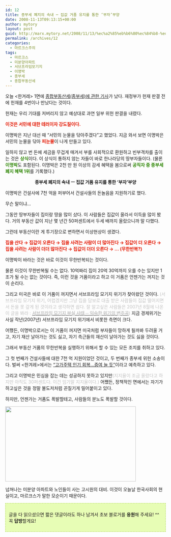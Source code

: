 ```yaml
---
id: 12
title: 종부세 폐지의 속내 ─ 집값 거품 유지를 통한 ‘부자’부양
date: 2008-11-13T09:13:15+00:00
author: mytory
layout: post
guid: http://marx.mytory.net/2008/11/13/%ec%a2%85%eb%b6%80%ec%84%b8-%ed%8f%90%ec%a7%80%ec%9d%98-%ec%86%8d%eb%82%b4-%e2%94%80-%ec%a7%91%ea%b0%92-%ea%b1%b0%ed%92%88-%ec%9c%a0%ec%a7%80%eb%a5%bc-%ed%86%b5%ed%95%9c-%eb%b6%80%ec%9e%90/
permalink: /archives/12
categories:
  - 마르크스주의
tags:
  - 마르크스
  - 미분양아파트
  - 서브프라임모기지
  - 이명박
  - 종부세
  - 종합부동산세
---
```

오늘 &lt;한겨레&gt; 1면에 <a href="http://www.hani.co.kr/arti/politics/politics_general/321395.html" target="_blank" title="[http://www.hani.co.kr/arti/politics/politics_general/321395.html]로 이동합니다.">종합부동산세(종부세)에 관한 기사</a>가 났다. 재정부가 헌재 판결 전에 헌재를 4번이나 만났다는 것이다.

헌재는 우리 기대를 저버리지 않고 예상대로 과연 일부 위헌 판결을 내렸다.

<span class="Apple-style-span" style="color: rgb(227, 22, 0);"><span class="Apple-style-span" style="font-weight: bold;">이것은 서민에 대한 테러이자 강도질이다.</span></span>

이명박은 지난 대선 때 “서민의 눈물을 닦아주겠다”고 했었다. 지금 와서 보면 이명박은 서민의 눈물을 닦아 <span class="Apple-style-span" style="color: rgb(227, 22, 0);"><span class="Apple-style-span" style="font-weight: bold;">피눈물</span></span>이 나게 만들고 있다.

일하지 않고 번 돈에 세금을 무겁게 매겨서 부를 사회적으로 환원하고 빈부격차를 출이는 것은 <span class="Apple-style-span" style="color: rgb(43, 132, 0);"><span class="Apple-style-span" style="font-weight: bold;">상식</span></span>이다. 이 상식이 통하지 않는 자들이 바로 한나라당의 땅부자들이다. (물론 <span class="Apple-style-span" style="font-weight: bold;"><span class="Apple-style-span" style="color: rgb(43, 132, 0);">이명박</span></span>도 포함된다. 이명박은 2천 만 원 이상의 감세 혜택을 봄으로써 <span class="Apple-style-span" style="color: rgb(43, 132, 0);"><span class="Apple-style-span" style="font-weight: bold;">공직자 중 종부세 폐지 혜택 1위</span></span>를 기록했다.)

<p style="text-align: center; ">
  <span class="Apple-style-span" style="font-weight: bold;">종부세 폐지의 속내 ㅡ 집값 거품 유지를 통한 ‘부자’부양</span>
</p>

이명박은 건설사에 7천 억을 퍼부어서 건설사들의 돈놀음을 지원하기로 했다. 

무슨 말이냐… 

그동안 땅부자들이 집이랑 땅을 많이 샀다. 이 사람들은 집값이 올라서 이득을 많이 봤다. 거의 부동산 값이 지난 몇 년간 50퍼센트에서 두세 배까지 올랐으니까 말 다했다.

그런데 부동산이란 게 투기장으로 변하면서 이상현상이 생겼다. 

<span class="Apple-style-span" style="color: rgb(227, 22, 0);"><span class="Apple-style-span" style="font-weight: bold;">집을 산다 → 집값이 오른다 → 집을 사려는 사람이 더 많아진다 → 집값이 더 오른다 → 집을 사려는 사람이 더더 많아진다 → 집값이 더더 오른다 → … (무한반복?)</span></span>

이명박이 바라는 것은 바로 이것이 무한반복되는 것이다.

물론 이것이 무한반복될 수는 없다. 10억짜리 집이 20억 30억까지 오를 수는 있지만 1조가 될 수는 없는 것이다. 즉, 이런 것을 거품이라고 하고 이 거품은 언젠가는 꺼지는 것이 순리다.

그리고 미국은 바로 이 거품이 꺼지면서 서브프라임 모기지 위기가 찾아왔던 것이다. <span class="Apple-style-span" style="color: rgb(194, 194, 194);">(서브프라임 모기지 위기, 어렵겠지만 그냥 집을 담보로 대출 받은 사람들이 집값 떨어지면서 돈을 못 갚게 된 것이라고 생각하면 쉽다. 잘 알고싶은 사람들은 2007년 8월에 나온 이 글을 봐라 : </span><a href="http://wspaper.org/0_view.php?urn=urn:newsml:counterfire.or.kr:20070815T102810%2B0900:c54-mogiji01:1U" target="_blank" title="[http://wspaper.org/0_view.php?urn=urn:newsml:counterfire.or.kr:20070815T102810%2B0900:c54-mogiji01:1U]로 이동합니다."><span class="Apple-style-span" style="font-weight: bold;"><span class="Apple-style-span" style="color: rgb(194, 194, 194);">서브프라임 모기지 부실 사태 ─ 익숙한 위기의 변주곡</span></span></a><span class="Apple-style-span" style="color: rgb(194, 194, 194);">)</span> 지금 경제위기는 사실 작년(2007년) 서브프라임 모기지 위기에서 비롯한 측면이 크다.

어쨌든, 이명박으로서는 이 거품이 꺼지면 미국처럼 부자들이 망하게 될까봐 두려울 거고, 자기 재산 날아가는 것도 싫고, 자기 측근들의 재산이 날아가는 것도 싫을 것이다.

그래서 부동산 거품의 무한반복을 실행하기 위해서 할 수 있는 모든 조치를 취하고 있다.

그 첫 번째가 건설사들에 대한 7천 억 지원이었던 것이고, 두 번째가 종부세 위헌 소송이다. 벌써 &lt;한겨레&gt;에서는 <a href="http://hani.co.kr/arti/economy/property/321603.html" target="_blank" title="[http://hani.co.kr/arti/economy/property/321603.html]로 이동합니다.">“고가주택 인기 회복…증여 늘 듯”</a>이라고 예측하고 있다.

그리고 이명박은 민심을 잡는 데는 성공하지 못하고 있지만<span class="Apple-style-span" style="color: rgb(194, 194, 194);">(지지율이 조금 올랐다고 하지만 아직도 30퍼센트다. 이건 임기말 지지율이다.)</span> 어쨌든, 정책적인 면에서는 자기가 하고싶은 것을 정말 불도저처럼 끈질기게 밀어붙이고 있다.

하지만, 언젠가는 거품도 폭발할테고, 사람들의 분노도 폭발할 것이다.

<img src="http://marx.mytory.net/wp-content/uploads/1/491bef3e865339E.jpg" class="aligncenter" width="410" height="236" alt="" filename="1225021538-r10-p3newtown.jpg" filemime="" />

넘쳐나는 미분양 아파트와 노인들이 사는 고시원의 대비. 이것이 오늘날 한국사회의 현실이고, 마르크스가 말한 모순이기 때문이다.

<div>
  <div class="txc-textbox" style="border-top-style: dashed; border-right-style: dashed; border-bottom-style: dashed; border-left-style: dashed; border-top-width: 1px; border-right-width: 1px; border-bottom-width: 1px; border-left-width: 1px; border-top-color: rgb(159, 211, 49); border-right-color: rgb(159, 211, 49); border-bottom-color: rgb(159, 211, 49); border-left-color: rgb(159, 211, 49); background-color: rgb(231, 253, 181); padding-top: 10px; padding-right: 10px; padding-bottom: 10px; padding-left: 10px; ">
    <p>
      글을 다 읽으셨으면 짧은 댓글이라도 하나 남겨서 초보 블로거를 <span class="Apple-style-span" style="font-weight: bold;">응원</span>해 주세요! ^^ 꼭 <span class="Apple-style-span" style="font-weight: bold;">답방</span>할게요! 
    </p>
  </div>
</div>